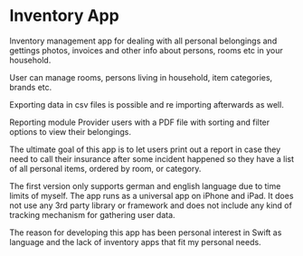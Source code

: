 # Inventory App

Inventory management app for dealing with all personal belongings and gettings photos, invoices and other info about persons, 
rooms etc in your household.

User can manage rooms, persons living in household, item categories, brands etc.

Exporting data in csv files is possible and re importing afterwards as well.

Reporting module Provider users with a PDF file with sorting and filter options to view their belongings.

The ultimate goal of this app is to let users print out a report in case they need to call their insurance after some incident happened so they have a list of all personal items, ordered by room, or category.

The first version only supports german and english language due to time limits of myself. The app runs as a universal app on iPhone and iPad. It does not use any 3rd party library or framework and does not include any kind of tracking mechanism for gathering user data.

The reason for developing this app has been personal interest in Swift as language and the lack of inventory apps that fit my personal needs.
